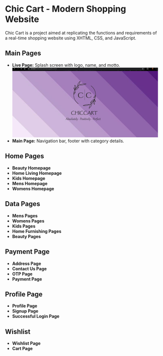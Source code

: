 # Chic Cart - Modern Shopping Website

Chic Cart is a project aimed at replicating the functions and requirements of a real-time shopping website using XHTML, CSS, and JavaScript.

## Main Pages

- **Live Page:** Splash screen with logo, name, and motto.
![Live Page](images/live.png)
- **Main Page:** Navigation bar, footer with category details.

## Home Pages

- **Beauty Homepage**
- **Home Living Homepage**
- **Kids Homepage**
- **Mens Homepage**
- **Womens Homepage**

## Data Pages

- **Mens Pages**
- **Womens Pages**
- **Kids Pages**
- **Home Furnishing Pages**
- **Beauty Pages**

## Payment Page

- **Address Page**
- **Contact Us Page**
- **OTP Page**
- **Payment Page**

## Profile Page

- **Profile Page**
- **Signup Page**
- **Successful Login Page**

## Wishlist

- **Wishlist Page**
- **Cart Page**
